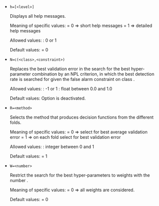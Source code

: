 
    
* `h=[<level>]`
    
    Displays all help messages.
    
    Meaning of specific values:
    <level> = 0  =>  short help messages
    <level> = 1  =>  detailed help messages
    
    Allowed values:
    <level>: 0 or 1
    
    Default values:
    <level> = 0
    
    
* `N=c(<class>,<constraint>)`
    
    Replaces the best validation error in the search for the best hyper-parameter
    combination by an NPL criterion, in which the best detection rate is searched
    for given the false alarm constraint <constraint> on class <class>.
    
    Allowed values:
    <class>: -1 or 1
    <constraint>: float between 0.0 and 1.0
    
    Default values:
    Option is deactivated.
    
    
* `R=<method>`
    
    Selects the method that produces decision functions from the different folds.
    
    Meaning of specific values:
    <method> = 0  =>   select for best average validation error
    <method> = 1  =>   on each fold select for best validation error
    
    Allowed values:
    <method>: integer between 0 and 1
    
    Default values:
    <method> = 1
    
    
* `W=<number>`
    
    Restrict the search for the best hyper-parameters to weights with the number
    <number>.
    
    Meaning of specific values:
    <number> = 0  =>   all weights are considered.
    
    Default values:
    <number> = 0
    
    
